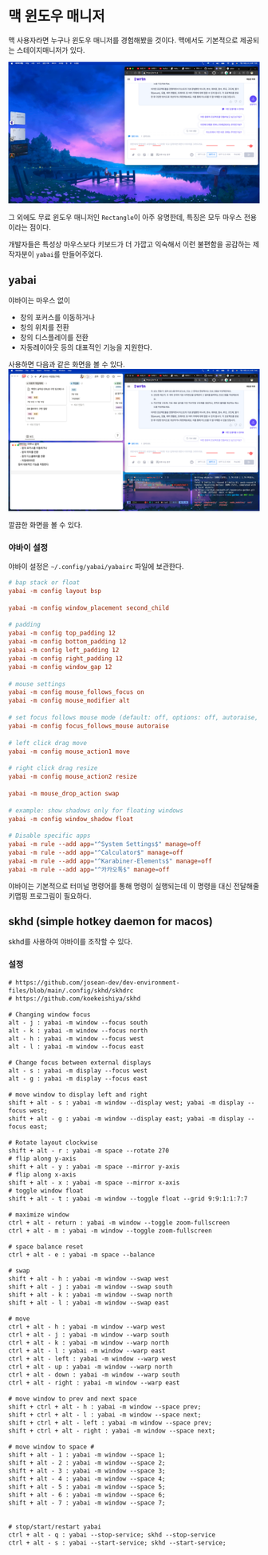 # 맥 윈도우 매니저

맥 사용자라면 누구나 윈도우 매니저를 경험해봤을 것이다.
맥에서도 기본적으로 제공되는 스테이지매니저가 있다.

![스테이지 매니저](Pasted%20image%2020230719193604.png)

그 외에도 무료 윈도우 매니저인 `Rectangle`이 아주 유명한데, 특징은 모두 마우스 전용이라는 점이다. 

개발자들은 특성상 마우스보다 키보드가 더 가깝고 익숙해서 이런 불편함을 공감하는 제작자분이 `yabai`를 만들어주었다.

## yabai
야바이는 마우스 없이
- 창의 포커스를 이동하거나
- 창의 위치를 전환
- 창의 디스플레이를 전환
- 자동레이아웃
등의 대표적인 기능을 지원한다.

사용하면 다음과 같은 화면을 볼 수 있다.
![야바이](Pasted%20image%2020230719194451.png)

깔끔한 화면을 볼 수 있다.

### 야바이 설정
야바이 설정은 `~/.config/yabai/yabairc` 파일에 보관한다.
```conf
# bap stack or float 
yabai -m config layout bsp 

yabai -m config window_placement second_child 

# padding
yabai -m config top_padding 12
yabai -m config bottom_padding 12
yabai -m config left_padding 12
yabai -m config right_padding 12
yabai -m config window_gap 12 

# mouse settings
yabai -m config mouse_follows_focus on
yabai -m config mouse_modifier alt

# set focus follows mouse mode (default: off, options: off, autoraise, autofocus)
yabai -m config focus_follows_mouse autoraise

# left click drag move
yabai -m config mouse_action1 move

# right click drag resize
yabai -m config mouse_action2 resize

yabai -m mouse_drop_action swap

# example: show shadows only for floating windows
yabai -m config window_shadow float

# Disable specific apps
yabai -m rule --add app="^System Settings$" manage=off 
yabai -m rule --add app="^Calculator$" manage=off 
yabai -m rule --add app="^Karabiner-Elements$" manage=off
yabai -m rule --add app="^카카오톡$" manage=off 
```

야바이는 기본적으로 터미널 명령어를 통해 명령이 실행되는데 이 명령을 대신 전달해줄 키맵핑 프로그림이 필요하다. 

## skhd (simple hotkey daemon for macos)

skhd를 사용하여 야바이를 조작할 수 있다.

### 설정

```
# https://github.com/josean-dev/dev-environment-files/blob/main/.config/skhd/skhdrc
# https://github.com/koekeishiya/skhd

# Changing window focus
alt - j : yabai -m window --focus south
alt - k : yabai -m window --focus north
alt - h : yabai -m window --focus west
alt - l : yabai -m window --focus east

# Change focus between external displays
alt - s : yabai -m display --focus west
alt - g : yabai -m display --focus east

# move window to display left and right
shift + alt - s : yabai -m window --display west; yabai -m display --focus west;
shift + alt - g : yabai -m window --display east; yabai -m display --focus east;

# Rotate layout clockwise
shift + alt - r : yabai -m space --rotate 270
# flip along y-axis
shift + alt - y : yabai -m space --mirror y-axis
# flip along x-axis
shift + alt - x : yabai -m space --mirror x-axis
# toggle window float
shift + alt - t : yabai -m window --toggle float --grid 9:9:1:1:7:7

# maximize window
ctrl + alt - return : yabai -m window --toggle zoom-fullscreen
ctrl + alt - m : yabai -m window --toggle zoom-fullscreen

# space balance reset
ctrl + alt - e : yabai -m space --balance 

# swap
shift + alt - h : yabai -m window --swap west
shift + alt - j : yabai -m window --swap south
shift + alt - k : yabai -m window --swap north
shift + alt - l : yabai -m window --swap east

# move
ctrl + alt - h : yabai -m window --warp west
ctrl + alt - j : yabai -m window --warp south
ctrl + alt - k : yabai -m window --warp north
ctrl + alt - l : yabai -m window --warp east
ctrl + alt - left : yabai -m window --warp west
ctrl + alt - up : yabai -m window --warp north
ctrl + alt - down : yabai -m window --warp south
ctrl + alt - right : yabai -m window --warp east

# move window to prev and next space
shift + ctrl + alt - h : yabai -m window --space prev;
shift + ctrl + alt - l : yabai -m window --space next;
shift + ctrl + alt - left : yabai -m window --space prev;
shift + ctrl + alt - right : yabai -m window --space next;

# move window to space #
shift + alt - 1 : yabai -m window --space 1;
shift + alt - 2 : yabai -m window --space 2;
shift + alt - 3 : yabai -m window --space 3;
shift + alt - 4 : yabai -m window --space 4;
shift + alt - 5 : yabai -m window --space 5;
shift + alt - 6 : yabai -m window --space 6;
shift + alt - 7 : yabai -m window --space 7;


# stop/start/restart yabai
ctrl + alt - q : yabai --stop-service; skhd --stop-service
ctrl + alt - s : yabai --start-service; skhd --start-service;

```
